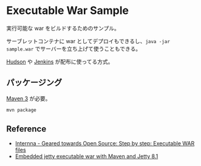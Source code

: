 Executable War Sample
=====================

実行可能な war をビルドするためのサンプル。

サーブレットコンテナに war としてデプロイもできるし、`java -jar sample.war` でサーバーを立ち上げて使うこともできる。

[Hudson][] や [Jenkins][] が配布に使ってる方式。

[Hudson]: http://hudson-ci.org/
[Jenkins]: http://jenkins-ci.org/


パッケージング
-------------

[Maven 3][] が必要。

```sh
mvn package
```

[Maven 3]: http://maven.apache.org/


Reference
----------------

* [Internna - Geared towards Open Source: Step by step: Executable WAR files](http://internna.blogspot.jp/2011/08/step-by-step-executable-war-files.html)
* [Embedded jetty executable war with Maven and Jetty 8.1](http://uguptablog.blogspot.jp/2012/09/embedded-jetty-executable-war-with.html)
